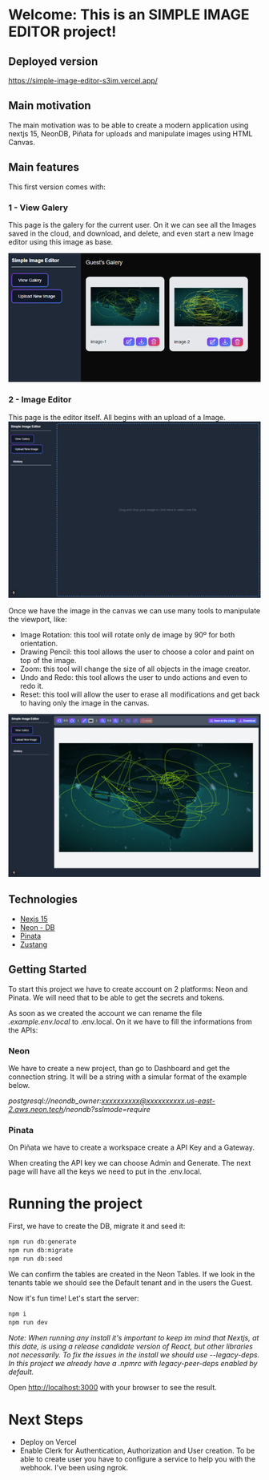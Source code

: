 # Welcome: This is an SIMPLE IMAGE EDITOR project!

## Deployed version

https://simple-image-editor-s3im.vercel.app/

## Main motivation

The main motivation was to be able to create a modern application using nextjs 15, NeonDB, Piñata for uploads and manipulate images using HTML Canvas.

## Main features

This first version comes with:

### 1 - View Galery

This page is the galery for the current user. On it we can see all the Images saved in the cloud, and download, and delete, and even start a new Image editor using this image as base.

![Image Galery](doc/galery.png)

### 2 - Image Editor

This page is the editor itself. All begins with an upload of a Image.
![Image Uploader](doc/upload.png)

Once we have the image in the canvas we can use many tools to manipulate the viewport, like:

- Image Rotation: this tool will rotate only de image by 90º for both orientation.
- Drawing Pencil: this tool allows the user to choose a color and paint on top of the image.
- Zoom: this tool will change the size of all objects in the image creator.
- Undo and Redo: this tool allows the user to undo actions and even to redo it.
- Reset: this tool will allow the user to erase all modifications and get back to having only the image in the canvas.

![Image Editor](doc/editor.png)

## Technologies

- [Nexjs 15](https://nextjs.org/)
- [Neon - DB](https://neon.tech/)
- [Pinata](https://pinata.cloud/)
- [Zustang](https://github.com/pmndrs/zustand)

## Getting Started

To start this project we have to create account on 2 platforms: Neon and Pinata. We will need that to be able to get the secrets and tokens.

As soon as we created the account we can rename the file _.example.env.local_ to .env.local.
On it we have to fill the informations from the APIs:

### Neon

We have to create a new project, than go to Dashboard and get the connection string.
It will be a string with a simular format of the example below.

_postgresql://neondb_owner:xxxxxxxxxx@xxxxxxxxxx.us-east-2.aws.neon.tech/neondb?sslmode=require_

### Pinata

On Piñata we have to create a workspace create a API Key and a Gateway.

When creating the API key we can choose Admin and Generate. The next page will have all the keys we need to put in the .env.local.

# Running the project

First, we have to create the DB, migrate it and seed it:

```bash
npm run db:generate
npm run db:migrate
npm run db:seed
```

We can confirm the tables are created in the Neon Tables. If we look in the tenants table we should see the Default tenant and in the users the Guest.

Now it's fun time! Let's start the server:

```bash
npm i
npm run dev
```

_Note: When running any install it's important to keep im mind that Nextjs, at this date, is using a release candidate version of React, but other libraries not necessarily. To fix the issues in the install we should use --legacy-deps. In this project we already have a .npmrc with legacy-peer-deps enabled by default._

Open [http://localhost:3000](http://localhost:3000) with your browser to see the result.

# Next Steps

- Deploy on Vercel
- Enable Clerk for Authentication, Authorization and User creation. To be able to create user you have to configure a service to help you with the webhook. I've been using ngrok.
